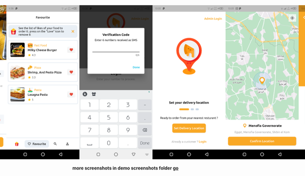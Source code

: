 <div style="display:flex; justify-content: center; align-items: center">
  <img src='demo%20screenshots/Screenshot_20230707-093625.png' width='230'/>
  <img src='demo%20screenshots/Screenshot_20230707-093823.png' width='230'/>
  <img src='demo%20screenshots/Screenshot_20230707-093834.png' width='230'/>
  <img src='demo%20screenshots/Screenshot_20230707-100420.png' width='230'/>
  <img src='demo%20screenshots/Screenshot_20230707-100336.png' width='230'/>
  <img src='demo%20screenshots/Screenshot_20230707-100352.png' width='230'/>
  <img src='demo%20screenshots/Screenshot_20230707-100438.png' width='230'/>
  <img src='demo%20screenshots/Screenshot_20230707-100729.png' width='230'/>
</div>

<h4>more screenshots in demo screenshots folder <a href="https://github.com/mhmoudGamea/yummy/tree/main/demo%20screenshots">  go</a></h4>